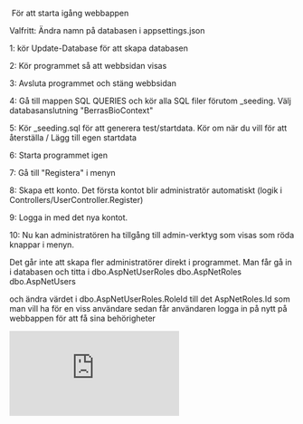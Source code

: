 
﻿
För att starta igång webbappen

Valfritt: Ändra namn på databasen i appsettings.json

1: kör Update-Database för att skapa databasen

2: Kör programmet så att webbsidan visas 

3: Avsluta programmet och stäng webbsidan

4: Gå till mappen SQL QUERIES och kör alla SQL filer förutom _seeding. Välj databasanslutning "BerrasBioContext"

5: Kör _seeding.sql för att generera test/startdata. Kör om när du vill för att återställa / Lägg till egen startdata

6: Starta programmet igen

7: Gå till "Registera" i menyn

8: Skapa ett konto. Det första kontot blir administratör automatiskt (logik i Controllers/UserController.Register)

9: Logga in med det nya kontot.

10: Nu kan administratören ha tillgång till admin-verktyg som visas som röda knappar i menyn.



Det går inte att skapa fler administratörer direkt i programmet. 
Man får gå in i databasen och titta i 
	dbo.AspNetUserRoles
	dbo.AspNetRoles
	dbo.AspNetUsers 

och ändra värdet i dbo.AspNetUserRoles.RoleId till det AspNetRoles.Id som man vill ha för en viss användare
sedan får användaren logga in på nytt på webbappen för att få sina behörigheter

![DB Diagram](https://github.com/krumeluren/BerrasBio/blob/master/BerrasBio/_DbDiagram.pdf)
